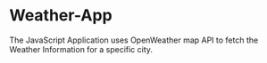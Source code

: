 # Weather-App
The JavaScript Application uses OpenWeather map API to fetch the Weather Information for a specific city.
